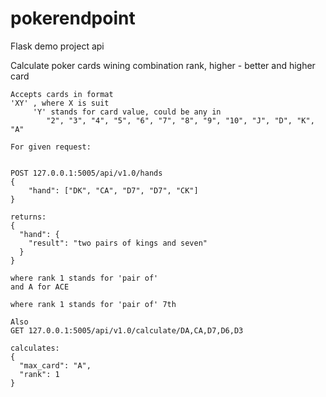 # pokerendpoint
Flask demo project api



Calculate poker cards wining combination rank, higher - better and higher card

    Accepts cards in format
    'XY' , where X is suit
         'Y' stands for card value, could be any in
            "2", "3", "4", "5", "6", "7", "8", "9", "10", "J", "D", "K", "A"

    For given request:


    POST 127.0.0.1:5005/api/v1.0/hands
    {
        "hand": ["DK", "CA", "D7", "D7", "CK"]
    }

    returns:
    {
      "hand": {
        "result": "two pairs of kings and seven"
      }
    }

    where rank 1 stands for 'pair of'
    and A for ACE

    where rank 1 stands for 'pair of' 7th
    
    Also 
    GET 127.0.0.1:5005/api/v1.0/calculate/DA,CA,D7,D6,D3
    
    calculates:
    {
      "max_card": "A",
      "rank": 1
    }
